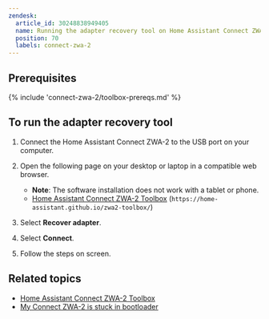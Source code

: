 ```yaml
---
zendesk:
  article_id: 30248838949405
  name: Running the adapter recovery tool on Home Assistant Connect ZWA-2
  position: 70
  labels: connect-zwa-2
---
```


## Prerequisites

{% include 'connect-zwa-2/toolbox-prereqs.md' %}

## To run the adapter recovery tool

1. Connect the Home Assistant Connect ZWA-2 to the USB port on your computer.
2. Open the following page on your desktop or laptop in a compatible web browser.
   - **Note**: The software installation does not work with a tablet or phone.
   - [Home Assistant Connect ZWA-2 Toolbox](https://home-assistant.github.io/zwa2-toolbox/) (`https://home-assistant.github.io/zwa2-toolbox/`)

3. Select **Recover adapter**.
4. Select **Connect**.
5. Follow the steps on screen.

## Related topics

- [Home Assistant Connect ZWA-2 Toolbox](https://home-assistant.github.io/zwa2-toolbox/)
- [My Connect ZWA-2 is stuck in bootloader](/hc/en-us/articles/30248635824413)